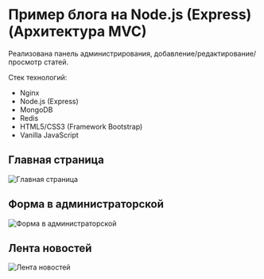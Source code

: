 # Пример блога на Node.js (Express) (Архитектура MVC)

Реализована панель администрирования, добавление/редактирование/просмотр статей.

Стек технологий:

* Nginx
* Node.js (Express)
* MongoDB
* Redis
* HTML5/CSS3 (Framework Bootstrap)
* Vanilla JavaScript

## Главная страница
![Главная страница](https://webexpensive.ru/git/1.jpg)

## Форма в администраторской
![Форма в администраторской](https://webexpensive.ru/git/2.jpg)

## Лента новостей
![Лента новостей](https://webexpensive.ru/git/3.jpg)
